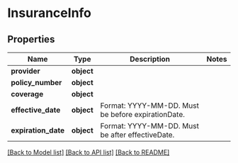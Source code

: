 # InsuranceInfo

## Properties
Name | Type | Description | Notes
------------ | ------------- | ------------- | -------------
**provider** | **object** |  | 
**policy_number** | **object** |  | 
**coverage** | **object** |  | 
**effective_date** | **object** | Format: YYYY-MM-DD. Must be before expirationDate. | 
**expiration_date** | **object** | Format: YYYY-MM-DD. Must be after effectiveDate. | 

[[Back to Model list]](../README.md#documentation-for-models) [[Back to API list]](../README.md#documentation-for-api-endpoints) [[Back to README]](../README.md)

